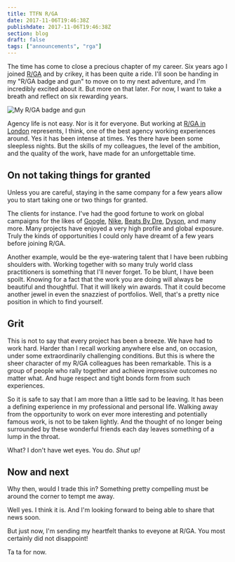 ```yaml
---
title: TTFN R/GA
date: 2017-11-06T19:46:38Z
publishdate: 2017-11-06T19:46:38Z
section: blog
draft: false
tags: ["announcements", "rga"]
---
```


The time has come to close a precious chapter of my career. Six years ago I joined [R/GA](https://www.rga.com) and by crikey, it has been quite a ride. I'll soon be handing in my "R/GA badge and gun" to move on to my next adventure, and I'm incredibly excited about it. But more on that later. For now, I want to take a breath and reflect on six rewarding years.

![My R/GA badge and gun](/images/badge-and-gun.jpg "My R/GA badge and gun")
<!--more-->

Agency life is not easy. Nor is it for everyone. But working at [R/GA in London](https://www.rga.com/offices/london) represents, I think, one of the best agency working experiences around.  Yes it has been intense at times. Yes there have been some sleepless nights. But the skills of my colleagues, the level of the ambition, and the quality of the work, have made for an unforgettable time.


## On not taking things for granted

Unless you are careful, staying in the same company for a few years allow you to start taking one or two things for granted.

The clients for instance. I've had the good fortune to work on global campaigns for the likes of [Google](https://www.rga.com/work/case-studies/google-year-in-search), [Nike](https://www.rga.com/work/case-studies/nike-immortalize-the-moment), [Beats By Dre](https://www.rga.com/work/case-studies/showyourcolor), [Dyson](https://www.dyson.co.uk), and many more. Many projects have enjoyed a very high profile and global exposure. Truly the kinds of opportunities I could only have dreamt of a few years before joining R/GA.

Another example, would be the eye-watering talent that I have been rubbing shoulders with. Working together with so many truly world class practitioners is something that I'll never forget. To be blunt, I have been spoilt. Knowing for a fact that the work you are doing will always be beautiful and thoughtful. That it will likely win awards. That it could become another jewel in even the snazziest of portfolios. Well, that's a pretty nice position in which to find yourself.


## Grit

This is not to say that every project has been a breeze. We have had to work hard. Harder than I recall working anywhere else and, on occasion, under some extraordinarily challenging conditions. But this is where the sheer character of my R/GA colleagues has been remarkable. This is a group of people who rally together and achieve impressive outcomes no matter what. And huge respect and tight bonds form from such experiences.

So it is safe to say that I am more than a little sad to be leaving. It has been a defining experience in my professional and personal life. Walking away from the opportunity to work on ever more interesting and potentially famous work, is not to be taken lightly. And the thought of no longer being surrounded by these wonderful friends each day leaves something of a lump in the throat.

What? I don't have wet eyes. You do. _Shut up!_


## Now and next

Why then, would I trade this in? Something pretty compelling must be around the corner to tempt me away.

Well yes. I think it is. And I'm looking forward to being able to share that news soon.

But just now, I'm sending my heartfelt thanks to eveyone at R/GA. You most certainly did not disappoint!

Ta ta for now.

